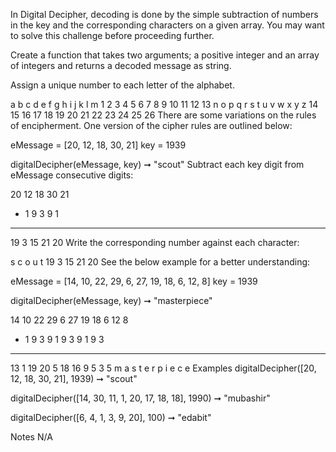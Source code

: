 In Digital Decipher, decoding is done by the simple subtraction of numbers in the key and the corresponding characters on a given array. You may want to solve this challenge before proceeding further.

Create a function that takes two arguments; a positive integer and an array of integers and returns a decoded message as string.

Assign a unique number to each letter of the alphabet.

a  b  c  d  e  f  g  h  i  j  k  l  m
 1  2  3  4  5  6  7  8  9  10 11 12 13
 n  o  p  q  r  s  t  u  v  w  x  y  z
 14 15 16 17 18 19 20 21 22 23 24 25 26
There are some variations on the rules of encipherment. One version of the cipher rules are outlined below:

eMessage = [20, 12, 18, 30, 21]
key = 1939

digitalDecipher(eMessage, key) ➞ "scout"
Subtract each key digit from eMessage consecutive digits:

  20 12 18 30 21
-  1  9  3  9  1
 ---------------
  19  3 15 21 20
Write the corresponding number against each character:

 s  c  o  u  t
19  3 15 21 20
See the below example for a better understanding:

eMessage = [14, 10, 22, 29, 6, 27, 19, 18, 6, 12, 8]
key = 1939

digitalDecipher(eMessage, key) ➞ "masterpiece"

  14 10 22 29  6 27 19 18  6  12 8
-  1  9  3  9  1  9  3  9  1  9  3
  --------------------------------
  13  1 19 20  5 18 16  9  5  3  5
   m  a  s  t  e  r  p  i  e  c  e
Examples
digitalDecipher([20, 12, 18, 30, 21], 1939) ➞ "scout"

digitalDecipher([14, 30, 11, 1, 20, 17, 18, 18], 1990) ➞ "mubashir"

digitalDecipher([6, 4, 1, 3, 9, 20], 100) ➞ "edabit"

Notes
N/A